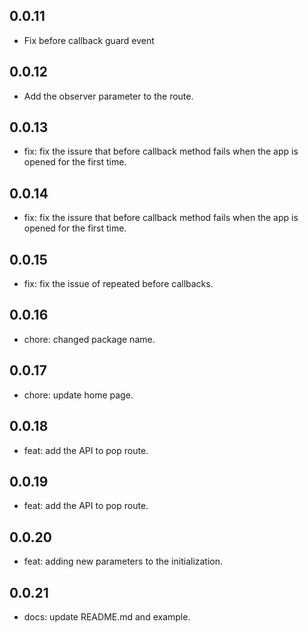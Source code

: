 ## 0.0.11

* Fix before callback guard event

## 0.0.12

* Add the observer parameter to the route.

## 0.0.13

* fix: fix the issure that before callback method fails when the app is opened for the first time.

## 0.0.14

* fix: fix the issure that before callback method fails when the app is opened for the first time.

## 0.0.15

* fix: fix the issue of repeated before callbacks.

## 0.0.16

* chore: changed package name.

## 0.0.17

* chore: update home page. 

## 0.0.18

* feat: add the API to pop route.

## 0.0.19

* feat: add the API to pop route.

## 0.0.20

* feat: adding new parameters to the initialization.

## 0.0.21

* docs: update README.md and example.
